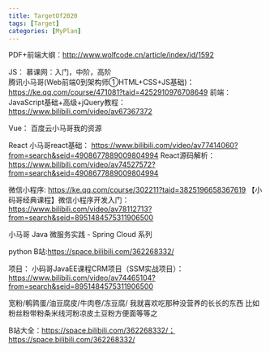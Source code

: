 ```yaml
---
title: TargetOf2020
tags: [Target]
categories: [MyPlan]
---
```



PDF+前端大纲：http://www.wolfcode.cn/article/index/id/1592


JS：
慕课网：入门，中阶，高阶       
腾讯小马哥(Web前端0到架构师①HTML+CSS+JS基础)：https://ke.qq.com/course/471081?taid=4252910976708649
前端：JavaScript基础+高级+jQuery教程：https://www.bilibili.com/video/av67367372


Vue：
百度云小马哥我的资源

React
小马哥react基础： https://www.bilibili.com/video/av77414060?from=search&seid=4908677889009804994
React源码解析：https://www.bilibili.com/video/av74527572?from=search&seid=4908677889009804994


微信小程序:
https://ke.qq.com/course/302211?taid=3825196658367619
【小码哥经典课程】微信小程序开发入门：https://www.bilibili.com/video/av78112713?from=search&seid=8951484575311906500


小马哥 Java 微服务实践 - Spring Cloud 系列


python
B站:https://space.bilibili.com/362268332/

项目：
小码哥JavaEE课程CRM项目（SSM实战项目）：https://www.bilibili.com/video/av74465104?from=search&seid=8951484575311906500

宽粉/鹌鹑蛋/油豆腐皮/牛肉卷/冻豆腐/
我就喜欢吃那种没营养的长长的东西 比如粉丝粉带粉条米线河粉凉皮土豆粉方便面等等之
		
B站大全：https://space.bilibili.com/362268332/；https://space.bilibili.com/362268332/



